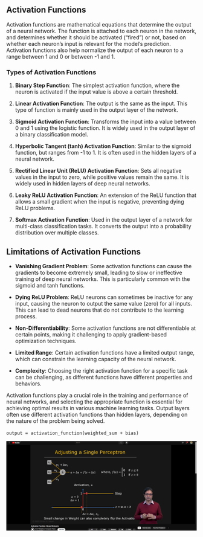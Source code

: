 ## Activation Functions

Activation functions are mathematical equations that determine the output of a neural network. The function is attached to each neuron in the network, and determines whether it should be activated (“fired”) or not, based on whether each neuron’s input is relevant for the model’s prediction. Activation functions also help normalize the output of each neuron to a range between 1 and 0 or between -1 and 1.

### Types of Activation Functions

1. **Binary Step Function**: The simplest activation function, where the neuron is activated if the input value is above a certain threshold.

2. **Linear Activation Function**: The output is the same as the input. This type of function is mainly used in the output layer of the network.

3. **Sigmoid Activation Function**: Transforms the input into a value between 0 and 1 using the logistic function. It is widely used in the output layer of a binary classification model.

4. **Hyperbolic Tangent (tanh) Activation Function**: Similar to the sigmoid function, but ranges from -1 to 1. It is often used in the hidden layers of a neural network.

5. **Rectified Linear Unit (ReLU) Activation Function**: Sets all negative values in the input to zero, while positive values remain the same. It is widely used in hidden layers of deep neural networks.

6. **Leaky ReLU Activation Function**: An extension of the ReLU function that allows a small gradient when the input is negative, preventing dying ReLU problems.

7. **Softmax Activation Function**: Used in the output layer of a network for multi-class classification tasks. It converts the output into a probability distribution over multiple classes.

## Limitations of Activation Functions

- **Vanishing Gradient Problem**: Some activation functions can cause the gradients to become extremely small, leading to slow or ineffective training of deep neural networks. This is particularly common with the sigmoid and tanh functions.

- **Dying ReLU Problem**: ReLU neurons can sometimes be inactive for any input, causing the neuron to output the same value (zero) for all inputs. This can lead to dead neurons that do not contribute to the learning process.

- **Non-Differentiability**: Some activation functions are not differentiable at certain points, making it challenging to apply gradient-based optimization techniques.

- **Limited Range**: Certain activation functions have a limited output range, which can constrain the learning capacity of the neural network.

- **Complexity**: Choosing the right activation function for a specific task can be challenging, as different functions have different properties and behaviors.

Activation functions play a crucial role in the training and performance of neural networks, and selecting the appropriate function is essential for achieving optimal results in various machine learning tasks. Output layers often use different activation functions than hidden layers, depending on the nature of the problem being solved.

`output = activation_function(weighted_sum + bias)`

![Activation Functions](image.png)
